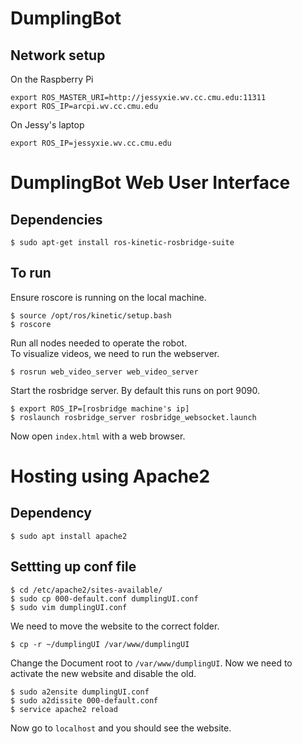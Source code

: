 # DumplingBot

## Network setup
On the Raspberry Pi
```
export ROS_MASTER_URI=http://jessyxie.wv.cc.cmu.edu:11311
export ROS_IP=arcpi.wv.cc.cmu.edu
```
On Jessy's laptop
```
export ROS_IP=jessyxie.wv.cc.cmu.edu
```

# DumplingBot Web User Interface

## Dependencies
```
$ sudo apt-get install ros-kinetic-rosbridge-suite
```

## To run
Ensure roscore is running on the local machine.

```
$ source /opt/ros/kinetic/setup.bash
$ roscore
```

Run all nodes needed to operate the robot.  
To visualize videos, we need to run the webserver.
```
$ rosrun web_video_server web_video_server
```
Start the rosbridge server. By default this runs on port 9090.

```
$ export ROS_IP=[rosbridge machine's ip]
$ roslaunch rosbridge_server rosbridge_websocket.launch
```

Now open `index.html` with a web browser.

# Hosting using Apache2
## Dependency
```
$ sudo apt install apache2
```
## Settting up conf file
```
$ cd /etc/apache2/sites-available/
$ sudo cp 000-default.conf dumplingUI.conf
$ sudo vim dumplingUI.conf
```
We need to move the website to the correct folder.
```
$ cp -r ~/dumplingUI /var/www/dumplingUI
```

Change the Document root to `/var/www/dumplingUI`. Now we need to activate the new website and disable the old.
```
$ sudo a2ensite dumplingUI.conf
$ sudo a2dissite 000-default.conf
$ service apache2 reload
```

Now go to `localhost` and you should see the website.
